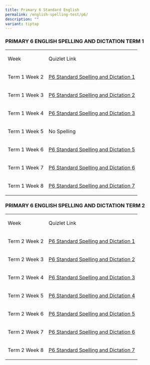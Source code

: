 ```yaml
---
title: Primary 6 Standard English
permalink: /english-spelling-test/p6/
description: ""
variant: tiptap
---
```

<h3>PRIMARY 6 ENGLISH SPELLING AND DICTATION TERM 1</h3>
<table>
<tbody>
<tr>
<td rowspan="1" colspan="1">
<p>Week</p>
</td>
<td rowspan="1" colspan="1">
<p>Quizlet Link</p>
</td>
</tr>
<tr>
<td rowspan="1" colspan="1">
<p>Term 1 Week 2</p>
</td>
<td rowspan="1" colspan="1">
<p><a href="https://quizlet.com/_93pmxe?x=1jqt&amp;i=1c2gxb" rel="noopener noreferrer nofollow" target="_blank">P6 Standard Spelling and Dictation 1</a>
</p>
</td>
</tr>
<tr>
<td rowspan="1" colspan="1">
<p>Term 1 Week 3</p>
</td>
<td rowspan="1" colspan="1">
<p><a href="https://quizlet.com/_93po0p?x=1jqt&amp;i=1c2gxb" rel="noopener noreferrer nofollow" target="_blank">P6 Standard Spelling and Dictation 2</a>
</p>
</td>
</tr>
<tr>
<td rowspan="1" colspan="1">
<p>Term 1 Week 4</p>
</td>
<td rowspan="1" colspan="1">
<p><a href="https://quizlet.com/_93poo5?x=1jqt&amp;i=1c2gxb" rel="noopener noreferrer nofollow" target="_blank">P6 Standard Spelling and Dictation 3</a>
</p>
</td>
</tr>
<tr>
<td rowspan="1" colspan="1">
<p>Term 1 Week 5</p>
</td>
<td rowspan="1" colspan="1">
<p>No Spelling</p>
</td>
</tr>
<tr>
<td rowspan="1" colspan="1">
<p>Term 1 Week 6</p>
</td>
<td rowspan="1" colspan="1">
<p><a href="https://quizlet.com/_93ppod?x=1jqt&amp;i=1c2gxb" rel="noopener noreferrer nofollow" target="_blank">P6 Standard Spelling and Dictation 5</a>
</p>
</td>
</tr>
<tr>
<td rowspan="1" colspan="1">
<p>Term 1 Week 7</p>
</td>
<td rowspan="1" colspan="1">
<p><a href="https://quizlet.com/_93pq4q?x=1jqt&amp;i=1c2gxb" rel="noopener noreferrer nofollow" target="_blank">P6 Standard Spelling and Dictation 6</a>
</p>
</td>
</tr>
<tr>
<td rowspan="1" colspan="1">
<p>Term 1 Week 8</p>
</td>
<td rowspan="1" colspan="1">
<p><a href="https://quizlet.com/_93pqsh?x=1jqt&amp;i=1c2gxb" rel="noopener noreferrer nofollow" target="_blank">P6 Standard Spelling and Dictation 7</a>
</p>
</td>
</tr>
</tbody>
</table>
<h3>PRIMARY 6 ENGLISH SPELLING AND DICTATION TERM 2</h3>
<table>
<tbody>
<tr>
<td rowspan="1" colspan="1">
<p>Week</p>
</td>
<td rowspan="1" colspan="1">
<p>Quizlet Link</p>
</td>
</tr>
<tr>
<td rowspan="1" colspan="1">
<p>Term 2 Week 2</p>
</td>
<td rowspan="1" colspan="1">
<p><a href="https://quizlet.com/576224218/p6-el-term-2-spelling-dictation-1-flash-cards/?i=1c2gxb&amp;x=1jqt" rel="noopener noreferrer nofollow" target="_blank">P6 Standard Spelling and Dictation 1</a>
</p>
</td>
</tr>
<tr>
<td rowspan="1" colspan="1">
<p>Term 2 Week 3</p>
</td>
<td rowspan="1" colspan="1">
<p><a href="https://quizlet.com/576225125/p6-term-2-el-spelling-dictation-2-flash-cards/?i=1c2gxb&amp;x=1jqt" rel="noopener noreferrer nofollow" target="_blank">P6 Standard Spelling and Dictation 2</a>
</p>
</td>
</tr>
<tr>
<td rowspan="1" colspan="1">
<p>Term 2 Week 4</p>
</td>
<td rowspan="1" colspan="1">
<p><a href="https://quizlet.com/576225724/p6-term-2-el-spelling-dictation-3-flash-cards/?i=1c2gxb&amp;x=1jqt" rel="noopener noreferrer nofollow" target="_blank">P6 Standard Spelling and Dictation 3</a>
</p>
</td>
</tr>
<tr>
<td rowspan="1" colspan="1">
<p>Term 2 Week 5</p>
</td>
<td rowspan="1" colspan="1">
<p><a href="https://quizlet.com/576226219/p6-term-2-el-spelling-dictation-4-flash-cards/?i=1c2gxb&amp;x=1jqt" rel="noopener noreferrer nofollow" target="_blank">P6 Standard Spelling and Dictation 4</a>
</p>
</td>
</tr>
<tr>
<td rowspan="1" colspan="1">
<p>Term 2 Week 6</p>
</td>
<td rowspan="1" colspan="1">
<p><a href="https://quizlet.com/576226977/p6-term-2-el-spelling-dictation-5-flash-cards/?i=1c2gxb&amp;x=1jqt" rel="noopener noreferrer nofollow" target="_blank">P6 Standard Spelling and Dictation 5</a>
</p>
</td>
</tr>
<tr>
<td rowspan="1" colspan="1">
<p>Term 2 Week 7</p>
</td>
<td rowspan="1" colspan="1">
<p><a href="https://quizlet.com/576227538/p6-term-2-el-spelling-dictation-6-flash-cards/?i=1c2gxb&amp;x=1jqt" rel="noopener noreferrer nofollow" target="_blank">P6 Standard Spelling and Dictation 6</a>
</p>
</td>
</tr>
<tr>
<td rowspan="1" colspan="1">
<p>Term 2 Week 8</p>
</td>
<td rowspan="1" colspan="1">
<p><a href="https://quizlet.com/576228218/p6-term-2-el-spelling-dictation-7-flash-cards/?i=1c2gxb&amp;x=1jqt" rel="noopener noreferrer nofollow" target="_blank">P6 Standard Spelling and Dictation 7</a>
</p>
</td>
</tr>
</tbody>
</table>
<p></p>